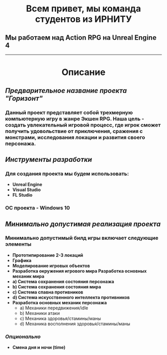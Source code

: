 <h1 align="center"> Всем привет, мы команда студентов из ИРНИТУ

  ## Мы работаем над Action RPG на Unreal Engine 4 
  ___
<h1 align="center"> Описание
  
  ## _Предварительное название проекта_ ***"Горизонт"***
  ### Данный проект представляет собой трехмерную компьютерную игру в жанре Экшен RPG. Наша цель - создать увлекательный игровой процесс, где игрок сможет получить удовольствие от приключения, сражения с монстрами, исследования локации и развития своего персонажа.
  ## _Инструменты разработки_
  ### Для создания проекта мы будем использовать: 
  * **Unreal Engine**
  * **Visual Studio**
  * **FL Studio**
  ### ОС проекта - Windows 10 
  ## _Минимально допустимая реализация проекта_
  ### Минимально допустимый билд игры включает следующие элементы
  * **Прототипирование 2-3 локаций**
  * **Графика**
  * **Моделирование игровых объектов**
  * **Разработка окружения игрового мира
      Разработка основных механик мира**
  * **a) Система сохранения состояния персонажа**
  * **b) Система сохранения состояния мира**
  * **c) Система спавна противников**
  * **d) Система искусственного интеллекта противников**
  * **Разработка основных механик персонажа**
    - a) Механики передвижения/idle
    - b) Механики атаки
    - c) Механика здоровья/стамины/маны
    - d) Механика восполнения здоровья/стамины/маны
  ### ***Опционально***
  * **Смена дня и ночи (time)**
